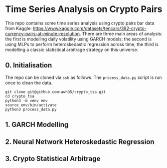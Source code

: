 # Time Series Analysis on Crypto Pairs

This repo contains some time series analysis using crypto pairs bar data from Kaggle: https://www.kaggle.com/datasets/tencars/392-crypto-currency-pairs-at-minute-resolution. There are three main areas of analysis: the first is modelling daily volatility using GARCH models; the second is using MLPs to perform heteroskedastic regression across time; the third is modelling a classic statistical arbitrage strategy on this universe.

## 0. Initialisation
The repo can be cloned via `ssh` as follows. The `process_data.py` script is run once to clean the data.
```
git clone git@github.com:awh35/crypto_tsa.git
cd crypto_tsa
python3 -m venv env
source env/bin/activate
python3 process_data.py
```

## 1. GARCH Modelling 


## 2. Neural Network Heteroskedastic Regression


## 3. Crypto Statistical Arbitrage